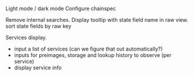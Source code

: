Light mode / dark mode
Configure chainspec

Remove internal searches.
Display tooltip with state field name in raw view.
sort state fields by raw key

Services display.
  - input a list of services (can we figure that out automatically?)
  - inputs for preimages, storage and lookup history to observe (per service)
  - display service info
